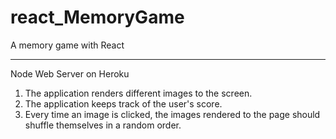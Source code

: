 # react_MemoryGame
A memory game with React

---

Node Web Server on Heroku

1. The application renders different images to the screen.
2. The application keeps track of the user's score.  
3. Every time an image is clicked, the images rendered to the page should shuffle themselves in a random order.
